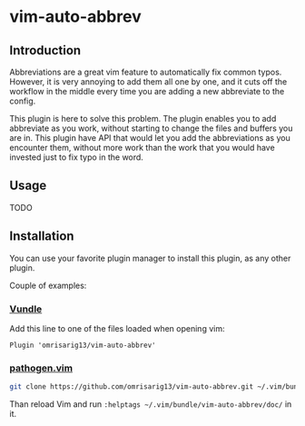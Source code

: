 # vim-auto-abbrev

## Introduction
Abbreviations are a great vim feature to automatically fix common typos.
However, it is very annoying to add them all one by one, and it cuts off
the workflow in the middle every time you are adding a new abbreviate to the
config.

This plugin is here to solve this problem. The plugin enables you to add
abbreviate as you work, without starting to change the files and buffers you
are in. This plugin have API that would let you add the abbreviations as you
encounter them, without more work than the work that you would have invested
just to fix typo in the word.

## Usage

TODO

## Installation
You can use your favorite plugin manager to install this plugin, as any other
plugin.

Couple of examples:
### [Vundle](https://github.com/VundleVim/Vundle.vim)
Add this line to one of the files loaded when opening vim:
``` vimscript
Plugin 'omrisarig13/vim-auto-abbrev'
```

### [pathogen.vim](https://github.com/tpope/vim-pathogen)
``` bash
git clone https://github.com/omrisarig13/vim-auto-abbrev.git ~/.vim/bundle/vim-auto-abbrev
```
Than reload Vim and run `:helptags ~/.vim/bundle/vim-auto-abbrev/doc/` in it.


